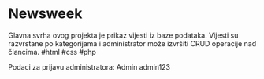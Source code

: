 # Newsweek
Glavna svrha ovog projekta je prikaz vijesti iz baze podataka. Vijesti su razvrstane po kategorijama i administrator može izvršiti CRUD operacije nad člancima.
#html #css #php

Podaci za prijavu administratora:
Admin
admin123
